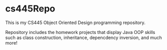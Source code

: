 # cs445Repo
This is my CS445 Object Oriented Design programming repository. 

Repository includes the homework projects that display Java OOP skills such as class construction, inheritance, depencdency inversion, and much more!
